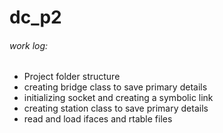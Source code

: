 # dc_p2

###### work log:
- Project folder structure
- creating bridge class to save primary details
- initializing socket and creating a symbolic link
- creating station class to save primary details
- read and load ifaces and rtable files
